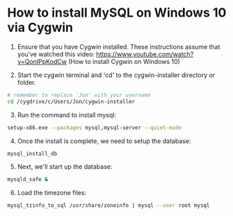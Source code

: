 # How to install MySQL on Windows 10 via Cygwin

1) Ensure that you have Cygwin installed.  These instructions assume that you've watched this video: https://www.youtube.com/watch?v=QonIPpKodCw (How to install Cygwin on Windows 10)

2) Start the cygwin terminal and 'cd' to the cygwin-installer directory or folder.

```bash
# remember to replace 'Jon' with your username
cd /cygdrive/c/Users/Jon/cygwin-installer
```

3) Run the command to install mysql:
```bash
setup-x86.exe --packages mysql,mysql-server --quiet-mode
```

4) Once the install is complete, we need to setup the database:
```bash
mysql_install_db
```

5) Next, we'll start up the database:
```bash
mysqld_safe &
```

6) Load the timezone files:
```bash
mysql_tzinfo_to_sql /usr/share/zoneinfo | mysql --user root mysql
```
